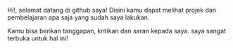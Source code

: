 Hi!, selamat datang di github saya!
Disini kamu dapat melihat projek dan pembelajaran apa saja yang sudah saya lakukan.

Kamu bisa berikan tanggapan, kritikan dan saran kepada saya. saya sangat terbuka untuk hal ini!

